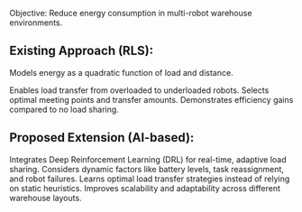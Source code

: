 Objective: Reduce energy consumption in multi-robot warehouse environments.

Existing Approach (RLS):
---------------------------
Models energy as a quadratic function of load and distance.

Enables load transfer from overloaded to underloaded robots.
Selects optimal meeting points and transfer amounts.
Demonstrates efficiency gains compared to no load sharing.

Proposed Extension (AI-based):
--------------------------------
Integrates Deep Reinforcement Learning (DRL) for real-time, adaptive load sharing.
Considers dynamic factors like battery levels, task reassignment, and robot failures.
Learns optimal load transfer strategies instead of relying on static heuristics.
Improves scalability and adaptability across different warehouse layouts.
